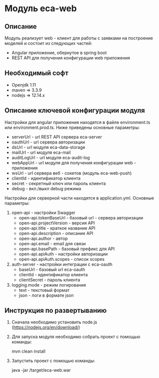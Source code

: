 Модуль eca-web
========================================

Описание
----------------------------------------
Модуль реализует web - клиент для работы с заявками на построение моделей и состоит из следующих частей:

* Angular приложение, обернутое в spring boot
* REST API для получения конфигурации web приложения

Необходимый софт
----------------------------------------
* Openjdk 1.11
* maven => 3.3.9
* nodejs => 12.14.x

Описание ключевой конфигурации модуля
----------------------------------------
Настройки для angular приложения находятся в файле environment.ts или environment.prod.ts. Ниже приведены основные параметры:

* serverUrl - url REST API сервера eca-server
* oauthUrl - url сервера авторизации
* dsUrl - url модуля eca-data-storage
* mailUrl - url модуля eca-mail
* auditLogUrl - url модуля eca-audit-log
* webAppUrl - url модуля для получения конфигурации web - приложения
* wsUrl - url сервера веб - сокетов (модуль eca-web-push)
* clientId - идентификатор клиента
* secret - секретный ключ или пароль клиента
* debug - вкл./выкл debug режима

Настройки для серверной части находятся в application.yml. Основные параметры:
1) open-api - настройки Swagger
   * open-api.tokenBaseUrl - базовый url - сервера авторизации
   * open-api.projectVersion - версия API
   * open-api.title - краткое название API
   * open-api.description - описание API
   * open-api.author - автор
   * open-api.email - email для связи
   * open-api.basePath - базовый префикс для API
   * open-api.apiAuth - настройки авторизации
   * open-api.apiAuth.scopes - список scopes
2) auth-server - настройки интеграции с eca-oauth
   * baseUrl - базовый url eca-oauth
   * clientId - идентификатор клиента
   * clientSecret - пароль клиента
3) logging.mode - режим логирования
   * text - текстовый формат
   * json - логи в формате json

Инструкция по развертыванию
----------------------------------------

1. Сначала необходимо установить node.js (https://nodejs.org/en/download/)

2. Для запуска модуля необходимо собрать проект с помощью команды:
    
   mvn clean install
    
2. Запустить проект с помощью команды:

    java -jar /target/eca-web.war
